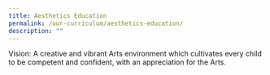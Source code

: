 ```yaml
---
title: Aesthetics Education
permalink: /our-curriculum/aesthetics-education/
description: ""
---
```

Vision:
A creative and vibrant Arts environment which cultivates every child to be competent and confident, with an appreciation for the Arts.